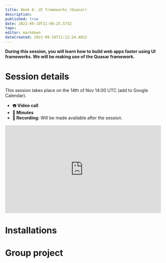 ```yaml
---
title: Week 6: UI frameworks (Quasar)
description: 
published: true
date: 2021-09-19T11:40:25.575Z
tags: 
editor: markdown
dateCreated: 2021-09-19T11:12:24.402Z
---
```


**During this session, you will learn how to build web apps faster using UI frameworks. We will be making use of the Quasar framework.**

# Session details
This session takes place on the 14th of Nov 14:00 UTC (add to Google Calendar).
- **☎️ Video call**
- **📝 Minutes**
- **🔴 Recording:** Will be made available after the session.

<div style="position: relative;padding-bottom: 56.25%;height: 0;margin-top:16px;">
  <iframe src="https://pitch.com/embed/04fc30a7-f772-47ba-bcfb-8fcfbde2259d" allow="fullscreen" allowfullscreen="" width="100%" height="100%" style="border:0;position: absolute;top: 0;left: 0;"></iframe>
</div>

# Installations

# Group project